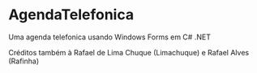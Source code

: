 # AgendaTelefonica
Uma agenda telefonica usando Windows Forms em C# .NET

Créditos também à Rafael de Lima Chuque (Limachuque) e Rafael Alves (Rafinha)
